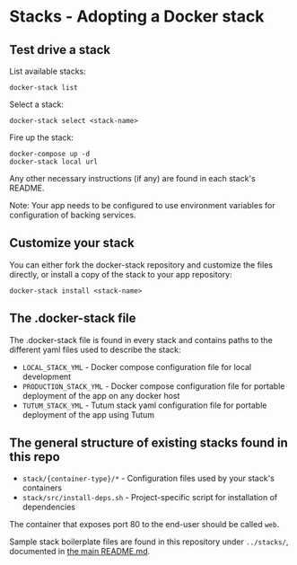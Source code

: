 Stacks - Adopting a Docker stack
=======================

## Test drive a stack

List available stacks:

    docker-stack list

Select a stack:

    docker-stack select <stack-name>

Fire up the stack:

    docker-compose up -d
    docker-stack local url

Any other necessary instructions (if any) are found in each stack's README.

Note: Your app needs to be configured to use environment variables for configuration of backing services.

## Customize your stack

You can either fork the docker-stack repository and customize the files directly, or install a copy of the stack to your app repository:

    docker-stack install <stack-name>

## The .docker-stack file

The .docker-stack file is found in every stack and contains paths to the different yaml files used to describe the stack:
 
 * `LOCAL_STACK_YML` - Docker compose configuration file for local development
 * `PRODUCTION_STACK_YML` - Docker compose configuration file for portable deployment of the app on any docker host
 * `TUTUM_STACK_YML` - Tutum stack yaml configuration file for portable deployment of the app using Tutum

## The general structure of existing stacks found in this repo

 * `stack/{container-type}/*` - Configuration files used by your stack's containers
 * `stack/src/install-deps.sh` - Project-specific script for installation of dependencies

The container that exposes port 80 to the end-user should be called `web`.

Sample stack boilerplate files are found in this repository under `../stacks/`, documented in [the main README.md](../README.md#stacks).
